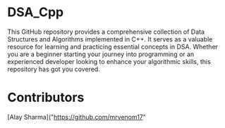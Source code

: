 # DSA_Cpp

This GitHub repository provides a comprehensive collection of Data Structures and Algorithms implemented in C++. It serves as a valuable resource for learning and practicing essential concepts in DSA. Whether you are a beginner starting your journey into programming or an experienced developer looking to enhance your algorithmic skills, this repository has got you covered.

# Contributors
[Alay Sharma]("https://github.com/mrvenom17"
